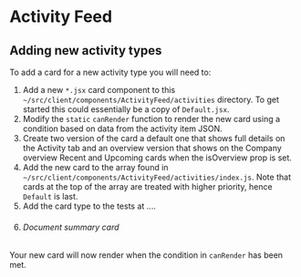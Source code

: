 # Activity Feed

## Adding new activity types

To add a card for a new activity type you will need to:

1.  Add a new `*.jsx` card component to this `~/src/client/components/ActivityFeed/activities` directory. To get started this could essentially be a copy of `Default.jsx`.
2.  Modify the `static` `canRender` function to render the new card using a condition based on data from the activity item JSON.
3.  Create two version of the card a default one that shows full details on the Activity tab and an overview version that shows on the Company overview Recent and Upcoming cards when the isOverview prop is set.
4.  Add the new card to the array found in `~/src/client/components/ActivityFeed/activities/index.js`. Note that cards at the top of the array are treated with higher priority, hence `Default` is last.
5.  Add the card type to the tests at ....
6. ###### Document summary card 

Your new card will now render when the condition in `canRender` has been met.
